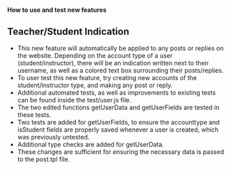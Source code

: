 #### How to use and test new features

## Teacher/Student Indication

- This new feature will automatically be applied to any posts or replies on the website. Depending on the account type of a user (student/instructor), there will be an indication written next to their username, as well as a colored text box surrounding their posts/replies. 
- To user test this new feature, try creating new accounts of the student/instructor type, and making any post or reply. 
- Additional automated tests, as well as improvements to existing tests can be found inside the test/user.js file. 
- The two edited functions getUserData and getUserFields are tested in these tests. 
- Two tests are added for getUserFields, to ensure the accounttype and isStudent fields are properly saved whenever a user is created, which was previously untested. 
- Additional type checks are added for getUserData. 
- These changes are sufficient for ensuring the necessary data is passed to the post.tpl file. 

